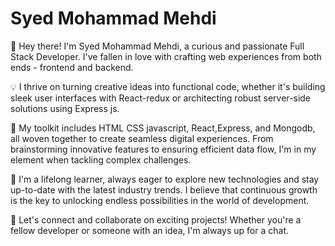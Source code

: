 # Syed Mohammad Mehdi
👋 Hey there! I'm Syed Mohammad Mehdi, a curious and passionate Full Stack Developer. I've fallen in love with crafting web experiences from both ends - frontend and backend.

💡 I thrive on turning creative ideas into functional code, whether it's building sleek user interfaces with React-redux or architecting robust server-side solutions using Express js.

🔧 My toolkit includes HTML CSS javascript, React,Express, and Mongodb, all woven together to create seamless digital experiences. From brainstorming innovative features to ensuring efficient data flow, I'm in my element when tackling complex challenges.

🌱 I'm a lifelong learner, always eager to explore new technologies and stay up-to-date with the latest industry trends. I believe that continuous growth is the key to unlocking endless possibilities in the world of development.

📩 Let's connect and collaborate on exciting projects! Whether you're a fellow developer or someone with an idea, I'm always up for a chat.

